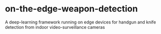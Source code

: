 # on-the-edge-weapon-detection
A deep-learning framework running on edge devices for handgun and knife detection from indoor video-surveillance cameras
